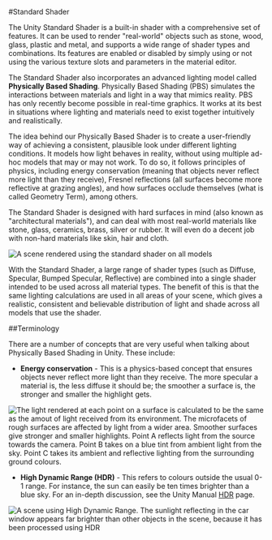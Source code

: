#Standard Shader

The Unity Standard Shader is a built-in shader with a comprehensive set of features. It can be used to render "real-world" objects such as stone, wood, glass, plastic and metal, and supports a wide range of shader types and combinations. Its features are enabled or disabled by simply using or not using the various texture slots and parameters in the material editor.

The Standard Shader also incorporates an advanced lighting model called __Physically Based Shading__. Physically Based Shading (PBS) simulates the interactions between materials and light in a way that mimics reality. PBS has only recently become possible in real-time graphics. It works at its best in situations where lighting and materials need to exist together intuitively and realistically.

The idea behind our Physically Based Shader is to create a user-friendly way of achieving a consistent, plausible look under different lighting conditions. It models how light behaves in reality, without using multiple ad-hoc models that may or may not work. To do so, it follows principles of physics, including energy conservation (meaning that objects never reflect more light than they receive), Fresnel reflections (all surfaces become more reflective at grazing angles), and how surfaces occlude themselves (what is called Geometry Term), among others.

The Standard Shader is designed with hard surfaces in mind (also known as "architectural materials"), and can deal with most real-world materials like stone, glass, ceramics, brass, silver or rubber. It will even do a decent job with non-hard materials like skin, hair and cloth.

![A scene rendered using the standard shader on all models](../uploads/Main/StandardShaderIntroVikingScene.png)

With the Standard Shader, a large range of shader types (such as Diffuse, Specular, Bumped Specular, Reflective) are combined into a single shader intended to be used across all material types. The benefit of this is that the same lighting calculations are used in all areas of your scene, which gives a realistic, consistent and believable distribution of light and shade across all models that use the shader.

##Terminology

There are a number of concepts that are very useful when talking about Physically Based Shading in Unity. These include:

* __Energy conservation__ - This is a physics-based concept that ensures objects never reflect more light than they receive. The more specular a material is, the less diffuse it should be; the smoother a surface is, the stronger and smaller the highlight gets.

![The light rendered at each point on a surface is calculated to be the same as the amout of light received from its environment. The microfacets of rough surfaces are affected by light from a wider area. Smoother surfaces give stronger and smaller highlights. Point A reflects light from the source towards the camera. Point B takes on a blue tint from ambient light from the sky. Point C takes its ambient and reflective lighting from the surrounding ground colours.](../uploads/Main/StandardShaderEnergyConservation.png)

* __High Dynamic Range (HDR)__ - This refers to colours outside the usual 0-1 range. For instance, the sun can easily be ten times brighter than a blue sky. For an in-depth discussion, see the Unity Manual [HDR](HDR) page.

![A scene using High Dynamic Range. The sunlight reflecting in the car window appears far brighter than other objects in the scene, because it has been processed using HDR](../uploads/Main/GlowWithHdrAdjusted.png)

